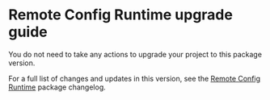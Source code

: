 # Remote Config Runtime upgrade guide

You do not need to take any actions to upgrade your project to this package version.

For a full list of changes and updates in this version, see the [Remote Config Runtime](../changelog/CHANGELOG.html) package changelog.
